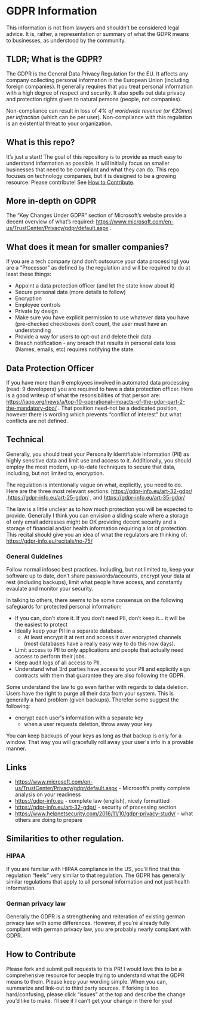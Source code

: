 # GDPR Information

This information is not from lawyers and shouldn’t be considered legal advice. It is, rather, a representation or summary of what the GDPR means to businesses, as understood by the community.

## TLDR; What is the GDPR?

The GDPR is the General Data Privacy Regulation for the EU. It affects any company collecting personal information in the European Union (including foreign companies). It generally requires that you treat personal information with a high degree of respect and security. It also spells out data privacy and protection rights given to natural persons (people, not companies).

Non-compliance can result in loss of *4% of worldwide revenue (or €20mm) per infraction* (which can be per user). Non-compliance with this regulation is an existential threat to your organization.

## What is this repo?

It’s just a start! The goal of this repository is to provide as much easy to understand information as possible. It will initially focus on smaller businesses that need to be compliant and what they can do. This repo focuses on technology companies, but it is designed to be a growing resource. Please contribute! See [How to Contribute](#how-to-contribute). 

## More in-depth on GDPR

The “Key Changes Under GDPR” section of Microsoft’s website provide a decent overview of what’s required: https://www.microsoft.com/en-us/TrustCenter/Privacy/gdpr/default.aspx .

## What does it mean for smaller companies?

If you are a tech company (and don’t outsource your data processing) you are a “Processor” as defined by the regulation and will be required to do at least these things:

* Appoint a data protection officer (and let the state know about it)
* Secure personal data (more details to follow)
* Encryption
* Employee controls
* Private by design
* Make sure you have explicit permission to use whatever data you have (pre-checked checkboxes don’t count, the user must have an understanding
* Provide a way for users to opt-out and delete their data
* Breach notification - any breach that results in personal data loss (Names, emails, etc) requires notifying the state.

## Data Protection Officer

If you have more than 9 employees involved in automated data processing (read: 9 developers) you are required to have a data protection officer. Here is a good writeup of what the resonsibilities of that person are: https://iapp.org/news/a/top-10-operational-impacts-of-the-gdpr-part-2-the-mandatory-dpo/  . That position need-not be a dedicated position, however there is wording which prevents “conflict of interest” but what conflicts are not defined.

## Technical

Generally, you should treat your Personally Identifiable Information (PII) as highly sensitive data and limit use and access to it. Additionally, you should employ the most modern, up-to-date techniques to secure that data, including, but not limited to, encryption. 

The regulation is intentionally vague on what, explicitly, you need to do. Here are the three most relevant sections: https://gdpr-info.eu/art-32-gdpr/ ,https://gdpr-info.eu/art-25-gdpr/ , and https://gdpr-info.eu/art-35-gdpr/

The law is a little unclear as to how much protection you will be expected to provide. Generally I think you can envision a sliding scale where a storage of only email addresses might be OK providing decent security and a storage of financial and/or health information requiring a lot of protection. This recital should give you an idea of what the regulators are thinking of: https://gdpr-info.eu/recitals/no-75/

### General Guidelines

Follow normal infosec best practices. Including, but not limited to, keep your software up to date, don’t share passwords/accounts, encrypt your data at rest (including backups), limit what people have access, and constantly evaulate and monitor your security.

In talking to others, there seems to be some consensus on the following safeguards for protected personal information:

* If you can, don’t store it. If you don’t need PII, don’t keep it… it will be the easiest to protect
* Ideally keep your PII in a separate database. 
  * At least encrypt it at rest and access it over encrypted channels (most databases have a really easy way to do this now days).
* Limit access to PII to only applications and people that actually need access to perform their jobs.
* Keep audit logs of all access to PII.
* Understand what 3rd parties have access to your PII and explicitly sign contracts with them that guarantee they are also following the GDPR.

Some understand the law to go even farther with regards to data deletion. Users have the right to purge all their data from your system. This is generally a hard problem (given backups). Therefor some suggest the following:

* encrypt each user's information with a separate key
  * when a user requests deletion, throw away your key
  
You can keep backups of your keys as long as that backup is only for a window. That way you will gracefully roll away your user's info in a provable manner.

## Links

* https://www.microsoft.com/en-us/TrustCenter/Privacy/gdpr/default.aspx - Microsoft’s pretty complete analysis on your readiness
* https://gdpr-info.eu - complete law (english), nicely formattted
* https://gdpr-info.eu/art-32-gdpr/ - security of processing section
* https://www.helpnetsecurity.com/2016/11/10/gdpr-privacy-study/ - what others are doing to prepare


## Similarities to other regulation.

### HIPAA
If you are familiar with HIPAA compliance in the US, you’ll find that this regulation “feels” very similar to that regulation. The GDPR has generally similar regulations that apply to all personal information and not just health information.

### German privacy law
Generally the GDPR is a strengthening and reiteration of existing german privacy law with some differences. However, if you’re already fully compliant with german privacy law, you are probably nearly compliant with GDPR.

## How to Contribute

Please fork and submit pull requests to this PR! I would love this to be a comprehensive resource for people trying to understand what the GDPR means to them. Please keep your wording simple. When you can, summarize and link-out to third party sources. If forking is too hard/confusing, please click “issues” at the top and describe the change you’d like to make. I’ll see if I can’t get your change in there for you!


